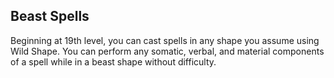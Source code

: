 ## Beast Spells
Beginning at 19th level, you can cast spells in any shape you assume using Wild Shape. You can perform any somatic, verbal, and material components of a spell while in a beast shape without difficulty.

<!--

-<< CHANGES >>-
- moved to 19th level from 18th
- allow all components including material
- spell is expanded to all spells, not just druid.

-<< TODO >>-
- compare wording to PHB - get it close to verbatim

-<< COMMENTARY >>-
- beast spells now somewhat replace archdruid's original benefits.
- indeeed, this ability was redundant only after 2 levels originally.

-->
